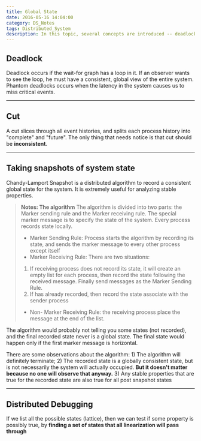 ```yaml
---
title: Global State
date: 2016-05-16 14:04:00
category: DS_Notes
tags: Distributed_System
description: In this topic, several concepts are introduced -- deadlock, consistent cut and snapshots
---
```


**Deadlock**
---
Deadlock occurs if the wait-for graph has a loop in it. If an observer wants to see the loop, he must have a consistent, global view of the entire system. Phantom deadlocks occurs when the latency in the system causes us to miss critical events.


----------
**Cut**
---
A cut slices through all event histories, and splits each process history into "complete" and "future".
The only thing that needs notice is that cut should be **inconsistent**. 


----------
**Taking snapshots of system state**
---
Chandy-Lamport Snapshot is a distributed algorithm to record a consistent global state for the system. It is extremely useful for analyzing stable properties.

> **Notes: The algorithm**
> The algorithm is divided into two parts: the Marker sending rule and the Marker receiving rule. The special marker message is to specify the state of the system. Every process records state locally.
> 
> - Marker Sending Rule:
> Process starts the algorithm by recording its state, and sends the marker message to every other process except itself
> - Marker Receiving Rule:
> There are two situations:
> 1) If receiving process does not record its state, it will create an empty list for each process, then record the state following the received message. Finally send messages as the Marker Sending Rule.
> 2) If has already recorded, then record the state associate with the sender process
> - Non- Marker Receiving Rule:
> the receiving process place the message at the end of the list.

The algorithm would probably not telling you some states (not recorded), and the final recorded state never is a global state. The final state would happen only if the first marker message is horizontal.

There are some observations about the algorithm: 1) The algorithm will definitely terminate; 2) The recorded state is a globally consistent state, but is not necessarily the system will actually occupied. **But it doesn't matter because no one will observe that anyway.** 3) Any stable properties that are true for the recorded state are also true for all post snapshot states


----------
**Distributed Debugging**
---
If we list all the possible states (lattice), then we can test if some property is possibly true, by **finding a set of states that all linearization will pass through**
